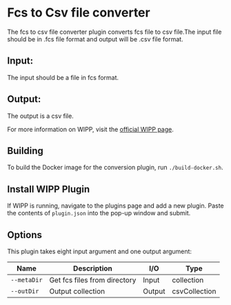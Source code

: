 # Fcs to Csv file converter

The fcs to csv file converter plugin converts fcs file to csv file.The input file should be in .fcs file format and output will be .csv file format.

## Input:
The input should be a file in fcs format.

## Output:
The output is a csv file.

For more information on WIPP, visit the [official WIPP page](https://isg.nist.gov/deepzoomweb/software/wipp).

## Building

To build the Docker image for the conversion plugin, run
`./build-docker.sh`.

## Install WIPP Plugin

If WIPP is running, navigate to the plugins page and add a new plugin. Paste the contents of `plugin.json` into the pop-up window and submit.

## Options

This plugin takes eight input argument and one output argument:

| Name                   | Description             | I/O    | Type   |
|------------------------|-------------------------|--------|--------|
| `--metaDir` | Get fcs files from directory | Input | collection |
| `--outDir` | Output collection | Output | csvCollection |


